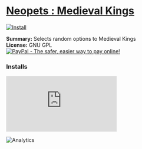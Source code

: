 # [Neopets : Medieval Kings](.)

[![Install](../../resources/image/install_button.jpg)](../../../../raw/master/scripts/Neopets_Medieval_Kings/28356.user.js)

**Summary:** Selects random options to Medieval Kings<br />
**License:** GNU GPL<br />
[![PayPal - The safer, easier way to pay online!](https://www.paypalobjects.com/en_US/i/btn/btn_donate_SM.gif "PayPal - The safer, easier way to pay online!")](http://goo.gl/Fv19S)


### Installs
![Daily installs](http://gm.wesley.eti.br/count.php?id=scripts/Neopets_Medieval_Kings/28356.user.js&type=image)

![Analytics](https://ga-beacon.appspot.com/UA-462297-6/master/Neopets_Medieval_Kings?pixel)
